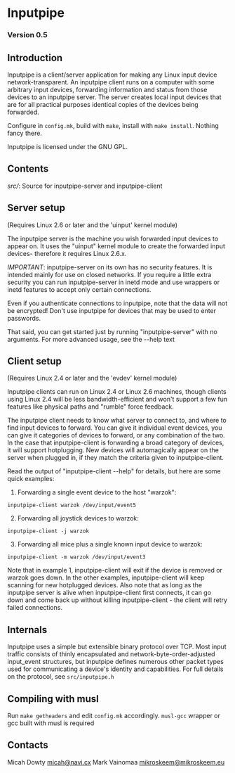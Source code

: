 # Inputpipe

### Version 0.5


## Introduction

Inputpipe is a client/server application for making any Linux input
device network-transparent. An inputpipe client runs on a computer with
some arbitrary input devices, forwarding information and status from
those devices to an inputpipe server. The server creates local input
devices that are for all practical purposes identical copies of the
devices being forwarded.

Configure in `config.mk`, build with `make`, install with `make install`. Nothing fancy there.

Inputpipe is licensed under the GNU GPL.


## Contents

_src/_: Source for inputpipe-server and inputpipe-client


## Server setup

(Requires Linux 2.6 or later and the 'uinput' kernel module)

The inputpipe server is the machine you wish forwarded input devices
to appear on. It uses the "uinput" kernel module to create the forwarded
input devices- therefore it requires Linux 2.6.x.

_IMPORTANT_:
inputpipe-server on its own has no security features. It is
intended mainly for use on closed networks. If you require
a little extra security you can run inputpipe-server in inetd
mode and use wrappers or inetd features to accept only certain
connections.

Even if you authenticate connections to inputpipe, note that
the data will not be encrypted! Don't use inputpipe for devices
that may be used to enter passwords.

That said, you can get started just by running "inputpipe-server" with
no arguments. For more advanced usage, see the --help text


## Client setup

(Requires Linux 2.4 or later and the 'evdev' kernel module)

Inputpipe clients can run on Linux 2.4 or Linux 2.6 machines, though
clients using Linux 2.4 will be less bandwidth-efficient and won't support
a few fun features like physical paths and "rumble" force feedback.

The inputpipe client needs to know what server to connect to, and where to
find input devices to forward. You can give it individual event devices,
you can give it categories of devices to forward, or any combination of the
two. In the case that inputpipe-client is forwarding a broad category of
devices, it will support hotplugging. New devices will automagically appear
on the server when plugged in, if they match the criteria given to
inputpipe-client.

Read the output of "inputpipe-client --help" for details, but here are some
quick examples:

1. Forwarding a single event device to the host "warzok":

 `inputpipe-client warzok /dev/input/event5`

2. Forwarding all joystick devices to warzok:

 `inputpipe-client -j warzok`

3. Forwarding all mice plus a single known input device to warzok:

 `inputpipe-client -m warzok /dev/input/event3`

Note that in example 1, inputpipe-client will exit if the device is removed
or warzok goes down. In the other examples, inputpipe-client will keep scanning
for new hotplugged devices. Also note that as long as the inputpipe server is
alive when inputpipe-client first connects, it can go down and come back up
without killing inputpipe-client - the client will retry failed connections.


## Internals

Inputpipe uses a simple but extensible binary protocol over TCP. Most input
traffic consists of thinly encapsulated and network-byte-order-adjusted
input_event structures, but inputpipe defines numerous other packet types
used for communicating a device's identity and capabilities. For full details
on the protocol, see `src/inputpipe.h`


## Compiling with musl

Run `make getheaders` and edit `config.mk` accordingly. `musl-gcc` wrapper
or gcc built with musl is required

## Contacts

Micah Dowty <micah@navi.cx>
Mark Vainomaa <mikroskeem@mikroskeem.eu>
